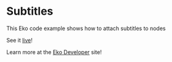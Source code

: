 # Subtitles

This Eko code example shows how to attach subtitles to nodes
                                    

See it [live](https://developer.helloeko.com/examples/misc/subtitles.html)! 

Learn more at the [Eko Developer](https://developer.helloeko.com) site!
